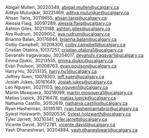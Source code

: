 Abigail Mullen, 30220349, abigail.mullen@ucalgary.ca \
Aditya Mulunjkar, 30221469, aditya.mulunjkar@ucalgary.ca \
Ahsan Tariq, 30119655, ahsan.tariq@ucalgary.ca \
Alessia Flaig, 30097289, alessia.flaig@ucalgary.ca \
Ashton Giles, 30213188, ashton.giles@ucalgary.ca \
Ava Rudrum, 30209002, ava.rudrum@ucalgary.ca \
Brianna Balan, 30176844, brianna.balan@ucalgary.ca \
Colby Campbell, 30208300, colby.campbell@ucalgary.ca \
Cristian Otalora, 10137257, cristian.otalora1@ucalgary.ca \
Devanshi Iragavarapu, 30204017, devanshi.iragavar1@ucalgary.ca \
Emma Djukic, 30213555, emma.djukic@ucalgary.ca \
Evan Poulson, 30208763, evan.poulson@ucalgary.ca \
Harry Hu, 30213135, harry.hu1@ucalgary.ca \
Jeffrey Suen, 10078303, jeff.suen@ucalgary.ca \
Josiah Jukes, 30161649, Josiah.jukes@ucalgary.ca \
Leo Nguyen, 30211103, leo.nguyen1@ucalgary.ca \
Martin Mosquera, 30216099, martin.mosquera1@ucalgary.ca \
Matias Lupick, 30216478, matias.lupick@ucalgary.ca \
Nathania Castillo, 30152619, nathania.castillo@ucalgary.ca \
Ryan Hashemian, 30195181, ryan.hashemiantabriz@ucalgary.ca \
Sylest Holzwarth, 30020534, Sylest.holzwarth@ucalgary.ca \
Tyler Jarrett, 30210341, tyler.jarrett@ucalgary.ca \
Vicente David, 30172781, vicente.david@ucalgary.ca \
Yash Dhaneshwari, 30204884, yash.dhaneshwari@ucalgary.ca 
